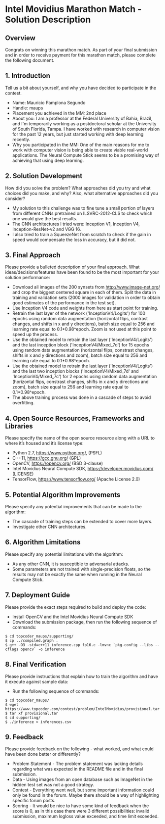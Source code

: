 # Intel Movidius Marathon Match - Solution Description

## Overview

Congrats on winning this marathon match. As part of your final submission and in order to receive payment for this marathon match, please complete the following document.

## 1. Introduction

Tell us a bit about yourself, and why you have decided to participate in the contest.

- Name: Mauricio Pamplona Segundo
- Handle: maups
- Placement you achieved in the MM: 2nd place
- About you: I am a professor at the Federal University of Bahia, Brazil, and I'm temporarily working as a postdoctoral scholar at the University of South Florida, Tampa. I have worked with research in computer vision for the past 12 years, but just started working with deep learning recently.
- Why you participated in the MM: One of the main reasons for me to work with computer vision is being able to create viable real-world applications. The Neural Compute Stick seems to be a promising way of achieving that using deep learning.

## 2. Solution Development 

How did you solve the problem? What approaches did you try and what choices did you make, and why? Also, what alternative approaches did you consider?

- My solution to this challenge was to fine tune a small portion of layers from different CNNs pretrained on ILSVRC-2012-CLS to check which one would give the best results.
- The CNN architectures I tried were: Inception V1, Inception V4, Inception-ResNet-v2 and VGG 16.
- I also tried to train a SqueezeNet from scratch to check if the gain in speed would compensate the loss in accuracy, but it did not.

## 3. Final Approach

Please provide a bulleted description of your final approach. What ideas/decisions/features have been found to be the most important for your solution performance:

- Download all images of the 200 synsets from http://www.image-net.org/ and crop the biggest centered square in each of them. Split the data in training and validation sets (2000 images for validation in order to obtain good estimates of the performance in the test set).
- Use Inception V4 code and weights from here as start point for training.
- Retrain the last layer of the network ('InceptionV4/Logits') for 100 epochs using random data augmentation (horizontal flips, contrast changes, and shifts in x and y directions), batch size equal to 256 and learning rate equal to 0.1\*0.98^epoch. Zoom is not used at this point to speed up the process.
- Use the obtained model to retrain the last layer ('InceptionV4/Logits') and the last inception block ('InceptionV4/Mixed_7d') for 15 epochs using random data augmentation (horizontal flips, constrast changes, shifts in x and y directions and zoom), batch size equal to 256 and learning rate equal to 0.1\*0.98^epoch.
- Use the obtained model to retrain the last layer ('InceptionV4/Logits') and the last two inception blocks ('InceptionV4/Mixed_7d' and 'InceptionV4/Mixed_7c') for 2 epochs using random data augmentation (horizontal flips, constrast changes, shifts in x and y directions and zoom), batch size equal to 256 and learning rate equal to 0.1\*0.98^epoch.
- The above training process was done in a cascade of steps to avoid overfitting.

## 4. Open Source Resources, Frameworks and Libraries

Please specify the name of the open source resource along with a URL to where it’s housed and it’s license type:

- Python 2.7, https://www.python.org/, (PSFL)
- C++11, https://gcc.gnu.org/ (GPL)
- OpenCV, https://opencv.org/ (BSD 3-clause)
- Intel Movidius Neural Compute SDK, https://developer.movidius.com/ (LICENSE)
- TensorFlow, https://www.tensorflow.org/ (Apache License 2.0)

## 5. Potential Algorithm Improvements

Please specify any potential improvements that can be made to the algorithm:

- The cascade of training steps can be extended to cover more layers.
- Investigate other CNN architectures.

## 6. Algorithm Limitations

Please specify any potential limitations with the algorithm:

- As any other CNN, it is susceptible to adversarial attacks.
- Some parameters are not trained with single-precision floats, so the results may not be exactly the same when running in the Neural Compute Stick.

## 7. Deployment Guide

Please provide the exact steps required to build and deploy the code:

- Install OpenCV and the Intel Movidius Neural Compute SDK
- Download the submission package, then run the following sequence of commands:

```
$ cd topcoder_maups/supporting/
$ cp ../compiled.graph .
$ g++ -O3 -std=c++11 inference.cpp fp16.c -lmvnc `pkg-config --libs --cflags opencv` -o inference
```

## 8. Final Verification

Please provide instructions that explain how to train the algorithm and have it execute against sample data:

- Run the following sequence of commands:

```
$ cd topcoder_maups/
$ wget https://www.topcoder.com/contest/problem/IntelMovidius/provisional.tar
$ tar xf provisional.tar
$ cd supporting/
$ ./inference > inferences.csv
```

## 9. Feedback

Please provide feedback on the following - what worked, and what could have been done better or differently?

- Problem Statement - The problem statement was lacking details regarding what was expected in the README file and in the final submission.
- Data - Using images from an open database such as ImageNet in the hidden test set was not a good strategy.
- Contest - Everything went well, but some important information could only be found in the forum. Maybe there should be a way of highlighting specific forum posts. 
- Scoring - It would be nice to have some kind of feedback when the score is 0, as in this case there were 3 different possibilities: invalid submission, maximum logloss value exceeded, and time limit exceeded.

